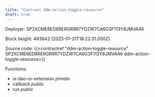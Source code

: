 ```yaml
---
title: "Contract ddm-action-toggle-resource"
draft: true
---
```

Deployer: SP2XCME6ED8RERGR9R7YDZW7CA6G3F113Y8JMVA46


 



Block height: 493642 (2025-01-21T18:22:31.000Z)

Source code: {{<contractref "ddm-action-toggle-resource" SP2XCME6ED8RERGR9R7YDZW7CA6G3F113Y8JMVA46 ddm-action-toggle-resource>}}

Functions:

* is-dao-or-extension _private_
* callback _public_
* run _public_
